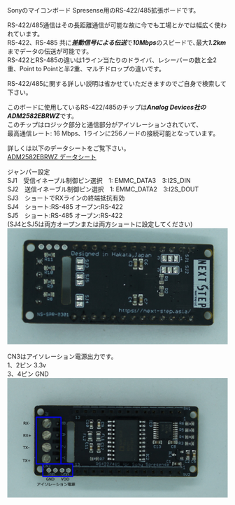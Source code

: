 Sonyのマイコンボード Spresense用のRS-422/485拡張ボードです。

RS-422/485通信はその長距離通信が可能な故に今でも工場とかでは幅広く使われています。  
RS-422、RS-485 共に***差動信号による伝送***で***10Mbps***のスピードで､最大***1.2km***までデータの伝送が可能です。  
RS-422とRS-485の違いは1ライン当たりのドライバ、レシーバーの数と全2重、Point to Pointと半2重、マルチドロップの違いです。  

RS-422/485に関する詳しい説明は省かせていただきますのでご自身で検索して下さい。  

このボードに使用しているRS-422/485のチップは***Analog Devices社のADM2582EBRWZ***です。  
このチップはロジック部分と通信部分がアイソレーションされていて、  
最高通信レート: 16 Mbps、1ラインに256ノードの接続可能となっています。  

詳しくは以下のデータシートをご覧下さい。  
[ADM2582EBRWZ データシート](https://www.mouser.jp/datasheet/2/609/adm2582e_2587e-1503113.pdf)  

ジャンパー設定  
SJ1　受信イネーブル制御ピン選択　1: EMMC_DATA3　3:I2S_DIN  
SJ2　送信イネーブル制御ピン選択　1: EMMC_DATA2　3:I2S_DOUT  
SJ3　ショートでRXラインの終端抵抗有効  
SJ4　ショート:RS-485 オープン:RS-422  
SJ5　ショート:RS-485 オープン:RS-422  
(SJ4とSJ5は両方オープンまたは両方ショートに設定してください)  
![基板上のジャンパー](images/2-4.jpg)

CN3はアイソレーション電源出力です。  
1、2ピン 3.3v  
3、4ピン GND  
![外部接続端子](images/2-5.jpg)

